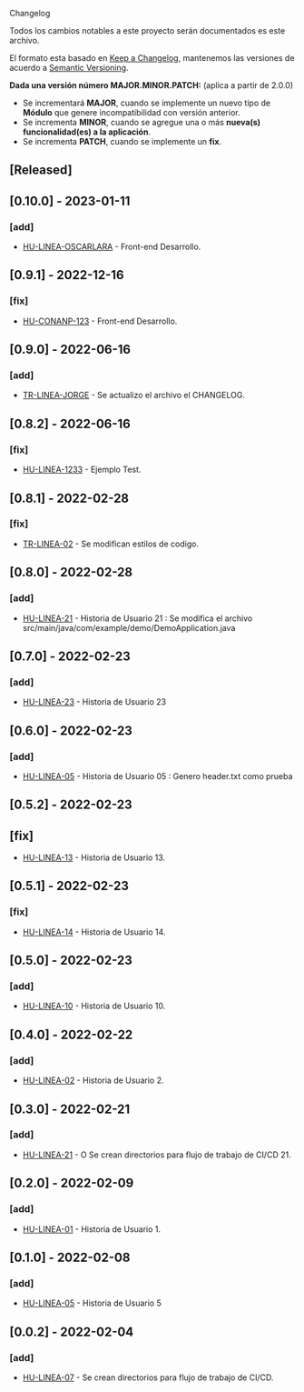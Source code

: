 Changelog

Todos los cambios notables a este proyecto serán documentados es este archivo.

El formato esta basado en [Keep a Changelog](https://keepachangelog.com/en/1.0.0/), mantenemos las versiones de acuerdo
a [Semantic Versioning](https://semver.org/spec/v2.0.0.html).

**Dada una versión número MAJOR.MINOR.PATCH:** (aplica a partir de 2.0.0)

* Se incrementará **MAJOR**, cuando se implemente un nuevo tipo de **Módulo** que genere incompatibilidad con versión
  anterior.
* Se incrementa **MINOR**, cuando se agregue una o más **nueva(s) funcionalidad(es) a la aplicación**.
* Se incrementa **PATCH**, cuando se implemente un **fix**.



## [Released]

## [0.10.0] - 2023-01-11
### [add]
* [HU-LINEA-OSCARLARA](https://proyecto.infotec.mx) - Front-end Desarrollo.

## [0.9.1] - 2022-12-16
### [fix]
* [HU-CONANP-123](https://openproject-gep.infotec.mx/work_packages/37794/activity) - Front-end Desarrollo.

## [0.9.0] - 2022-06-16
### [add]
* [TR-LINEA-JORGE](https://ejemplo.com) - Se actualizo el archivo el CHANGELOG.

## [0.8.2] - 2022-06-16
### [fix]
* [HU-LINEA-1233](https://openproject-gep.infotec.mx/projects/test/work_packages/1233/activity) - Ejemplo Test. 

## [0.8.1] - 2022-02-28
### [fix]
* [TR-LINEA-02](https://openproject.infotec.mx/projects/test/work_packages/02/activity) - Se modifican estilos de codigo. 

## [0.8.0] - 2022-02-28
### [add]
* [HU-LINEA-21](https://openproject.infotec.mx/projects/test/work_packages/05/activity) - Historia de Usuario 21 : Se modifica el archivo  src/main/java/com/example/demo/DemoApplication.java


## [0.7.0] - 2022-02-23
### [add]

* [HU-LINEA-23](https://openproject.infotec.mx/projects/test/work_packages/23/activity) - Historia de Usuario 23
## [0.6.0] - 2022-02-23
### [add]

* [HU-LINEA-05](https://openproject.infotec.mx/projects/test/work_packages/05/activity) - Historia de Usuario 05 : Genero header.txt como prueba


## [0.5.2] - 2022-02-23
## [fix]
* [HU-LINEA-13](https://openproject.infotec.mx/projects/test/work_packages/13/activity) - Historia de Usuario 13.
## [0.5.1] - 2022-02-23

### [fix]

* [HU-LINEA-14](https://openproject.infotec.mx/projects/test/work_packages/14/activity) - Historia de Usuario 14.

## [0.5.0] - 2022-02-23

### [add]

* [HU-LINEA-10](https://openproject.infotec.mx/projects/test/work_packages/10/activity) - Historia de Usuario 10.

## [0.4.0] - 2022-02-22
### [add]

* [HU-LINEA-02](https://openproject.infotec.mx/projects/test/work_packages/02/activity) - Historia de Usuario 2.


## [0.3.0] - 2022-02-21

### [add]

* [HU-LINEA-21](https://openproject.infotec.mx/projects/test/work_packages/124/activity) - O
Se crean directorios para flujo de trabajo de CI/CD 21.

## [0.2.0] - 2022-02-09

### [add]

* [HU-LINEA-01](https://openproject.infotec.mx/projects/test/work_packages/124/activity) - Historia de Usuario 1.

## [0.1.0] - 2022-02-08
### [add]
* [HU-LINEA-05](https://openproject.infotec.mx/projects/aamates-desarrollo/) - Historia de Usuario 5

## [0.0.2] - 2022-02-04

### [add]

* [HU-LINEA-07](https://openproject.infotec.mx/projects/aamates-desarrollo/) - Se crean directorios para flujo de
  trabajo de CI/CD.
  
